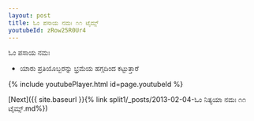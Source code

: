 ```yaml
---
layout: post
title: ಓಂ ಪಸಾಯ ನಮಃ ೧೧ ಟೈಮ್ಸ್
youtubeId: zRow25R0Ur4
---
```

 
 
 ಓಂ ಪಸಾಯ ನಮಃ  
 
 -  ಯಾರು ಪ್ರತಿಯೊಬ್ಬರನ್ನು ಭ್ರಮೆಯ ಹಗ್ಗದಿಂದ ಕಟ್ಟುತ್ತಾರೆ 
 
  
 
  
 
 
 
 
 
 


{% include youtubePlayer.html id=page.youtubeId %}
 
[Next]({{ site.baseurl }}{% link  split1/_posts/2013-02-04-ಓಂ ನಿತ್ಯಯಾ ನಮಃ ೧೧ ಟೈಮ್ಸ್.md%})
 
